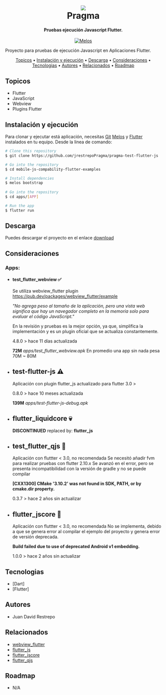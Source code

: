 <h1 align="center">
  <br>
  <a href="http://www.amitmerchant.com/electron-markdownify"><img src="https://f.hubspotusercontent20.net/hubfs/2829524/Copia%20de%20LOGOTIPO_original-2.png"></a>
  <br>
  Pragma
  <br>
</h1>

<h4 align="center">Pruebas ejecución Javascript Flutter.</h4>

<p align="center">
  <a href="https://github.com/invertase/melos#readme-badge">
    <img src="https://img.shields.io/badge/maintained%20with-melos-f700ff.svg?style=flat-square" alt="Melos" />
  </a>
</p>

Proyecto para pruebas de ejecución Javascript en Aplicaciones Flutter.

<p align="center">
  <a href="#topicos">Topicos</a> •
  <a href="#instalación-y-ejecución">Instalación y ejecución</a> •
  <a href="#descarga">Descarga</a> •
  <a href="#consideraciones">Consideraciones</a> •
  <a href="#tecnologias">Tecnologias</a> •
  <a href="#autores">Autores</a> •
  <a href="#relacionados">Relacionados</a> •
  <a href="#roadmap">Roadmap</a>
</p>

## Topicos

* Flutter
* JavaScript
* Webview
* Plugins Flutter

## Instalación y ejecución

Para clonar y ejecutar está aplicación, necesitas [Git](https://git-scm.com) [Melos](https://melos.invertase.dev/) y [Flutter](https://flutter.dev/) instalados en tu equipo. Desde la linea de comando:

```bash
# Clone this repository
$ git clone https://github.com/jrestrepoPragma/pragma-test-flutter-js

# Go into the repository
$ cd mobile-js-compability-flutter-examples

# Install dependencies
$ melos bootstrap
 
# Go into the repository
$ cd apps/[APP]

# Run the app
$ flutter run
```

## Descarga

Puedes descargar el proyecto en el enlace [download](https://github.com/jrestrepoPragma/pragma-test-flutter-js) 

## Consideraciones

  ### Apps:

  - #### test_flutter_webview ✅
    Se utiliza webview_flutter plugin
    https://pub.dev/packages/webview_flutter/example

    _"No agrega peso al tamaño de la aplicación, pero una vista web significa que hay un navegador completo en la memoria solo para evaluar el código JavaScript."_

    En la revisión y pruebas es la mejor opción, ya que, simplifica la implementación y es un plugin oficial que se actualiza constantemente.

    4.8.0 > hace 11 días actualizada
    
    **72M**	*apps/test_flutter_webview.apk*  En promedio una app sin nada pesa 70M ~ 80M

  - ## test-flutter-js ⚠️
    Aplicación con plugin flutter_js actualizado para flutter 3.0 >
    
    0.8.0 > hace 10 meses actualizada

    **139M**	*apps/test-flutter-js-debug.apk*

  - ## flutter_liquidcore 💀
    **DISCONTINUED** replaced by: **flutter_js**

  - ## test_flutter_qjs 🚫
    Aplicación con fluttter < 3.0, no recomendada
    Se necesitó añadir fvm para realizar pruebas con flutter 2.10.x
    Se avanzó en el error, pero se presenta incompatibilidad con la versión de gradle y no se puede compilar
    
    **[CXX1300] CMake '3.10.2' was not found in SDK, PATH, or by cmake.dir property.**

    0.3.7 > hace 2 años sin actualizar

  - ## flutter_jscore 🚫
    Aplicación con fluttter < 3.0, no recomendada
    No se implementa, debido a que se genera error al compilar el ejemplo del proyecto y genera error de versión deprecada.

    **Build failed due to use of deprecated Android v1 embedding.**

    1.0.0 > hace 2 años sin actualizar

## Tecnologias
-   [Dart]
-   [Flutter]

## Autores

- Juan David Restrepo

## Relacionados

- [webview_flutter](https://github.com/flutter/packages/tree/main/packages/webview_flutter/webview_flutter)
- [flutter_js](https://github.com/abner/flutter_js)
- [flutter_jscore](https://github.com/xuelongqy/flutter_jscore)
- [flutter_qjs](https://github.com/ekibun/flutter_qjs)


## Roadmap

- N/A
